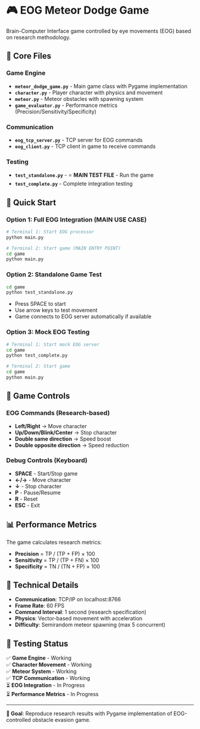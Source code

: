 # 🎮 EOG Meteor Dodge Game

Brain-Computer Interface game controlled by eye movements (EOG) based on research methodology.

## 📁 Core Files

### Game Engine
- **`meteor_dodge_game.py`** - Main game class with Pygame implementation
- **`character.py`** - Player character with physics and movement
- **`meteor.py`** - Meteor obstacles with spawning system
- **`game_evaluator.py`** - Performance metrics (Precision/Sensitivity/Specificity)

### Communication
- **`eog_tcp_server.py`** - TCP server for EOG commands
- **`eog_client.py`** - TCP client in game to receive commands

### Testing
- **`test_standalone.py`** - ⭐ **MAIN TEST FILE** - Run the game
- **`test_complete.py`** - Complete integration testing

## 🚀 Quick Start

### Option 1: Full EOG Integration (MAIN USE CASE)
```bash
# Terminal 1: Start EOG processor
python main.py

# Terminal 2: Start game (MAIN ENTRY POINT)
cd game
python main.py
```

### Option 2: Standalone Game Test  
```bash
cd game
python test_standalone.py
```
- Press SPACE to start
- Use arrow keys to test movement
- Game connects to EOG server automatically if available

### Option 3: Mock EOG Testing
```bash
# Terminal 1: Start mock EOG server
cd game
python test_complete.py

# Terminal 2: Start game
cd game  
python main.py
```

## 🎯 Game Controls

### EOG Commands (Research-based)
- **Left/Right** → Move character
- **Up/Down/Blink/Center** → Stop character
- **Double same direction** → Speed boost
- **Double opposite direction** → Speed reduction

### Debug Controls (Keyboard)
- **SPACE** - Start/Stop game
- **←/→** - Move character
- **↓** - Stop character
- **P** - Pause/Resume
- **R** - Reset
- **ESC** - Exit

## 📊 Performance Metrics

The game calculates research metrics:
- **Precision** = TP / (TP + FP) × 100
- **Sensitivity** = TP / (TP + FN) × 100
- **Specificity** = TN / (TN + FP) × 100

## 🔧 Technical Details

- **Communication**: TCP/IP on localhost:8766
- **Frame Rate**: 60 FPS
- **Command Interval**: 1 second (research specification)
- **Physics**: Vector-based movement with acceleration
- **Difficulty**: Semirandom meteor spawning (max 5 concurrent)

## 🧪 Testing Status

✅ **Game Engine** - Working  
✅ **Character Movement** - Working  
✅ **Meteor System** - Working  
✅ **TCP Communication** - Working  
⏳ **EOG Integration** - In Progress  
⏳ **Performance Metrics** - In Progress  

---

**🎯 Goal**: Reproduce research results with Pygame implementation of EOG-controlled obstacle evasion game.
